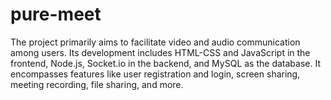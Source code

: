 # pure-meet
 The project primarily aims to facilitate video and audio communication among users. Its development includes HTML-CSS and JavaScript in the frontend, Node.js, Socket.io in the backend, and MySQL as the database. It encompasses features like user registration and login, screen sharing, meeting recording, file sharing, and more.
